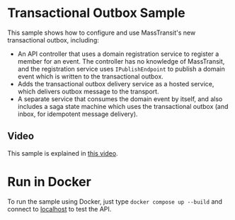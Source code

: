 # Transactional Outbox Sample

This sample shows how to configure and use MassTransit's new transactional outbox, including:

- An API controller that uses a domain registration service to register a member for an event. The controller has no knowledge of MassTransit, and the registration service uses `IPublishEndpoint` to publish a domain event which is written to the transactional outbox.
- Adds the transactional outbox delivery service as a hosted service, which delivers outbox message to the transport.
- A separate service that consumes the domain event by itself, and also includes a saga state machine which uses the transactional outbox (and inbox, for idempotent message delivery).

## Video

This sample is explained in [this video](https://youtu.be/3TjGnmLno_A).

# Run in Docker

To run the sample using Docker, just type `docker compose up --build` and connect to [localhost](http://localhost:5000/swagger) to test the API.



